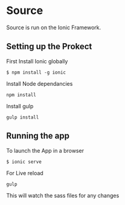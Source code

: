 Source
=====================
Source is run on the Ionic Framework. 


## Setting up the Prokect

First Install Ionic globally

```
$ npm install -g ionic
```

Install Node dependancies
```
npm install
```

Install gulp
```
gulp install
```



## Running the app

To launch the App in a browser

```
$ ionic serve
```

For Live reload
```
gulp
```
This will watch the sass files for any changes








